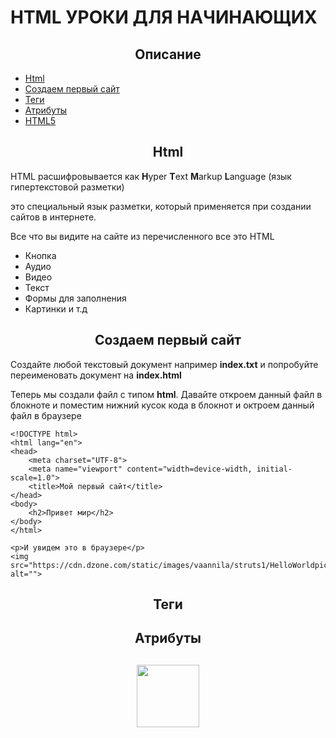 # HTML УРОКИ ДЛЯ НАЧИНАЮЩИХ

<h2 align='center'>Описание</h2>
<ul> 
    <li><a href="">Html</a></li>
    <li><a href="">Создаем первый сайт</a></li>
    <li><a href="">Теги</a></li>
    <li><a href="#der">Атрибуты</a></li>
    <li><a href="#der">HTML5</a></li>
</ul>

<h2 align='center'>Html</h2>
<p>HTML расшифровывается как <b>H</b>yper <b>T</b>ext <b>M</b>arkup <b>L</b>anguage (язык гипертекстовой разметки)</p>
<p>это специальный язык разметки, который применяется при создании сайтов в интернете.</p>
<p>Все что вы видите на сайте из перечисленного все это HTML</p>
<ul>
    <li>Кнопка</li>  
    <li>Аудио</li>
    <li>Видео</li>
    <li>Текст</li>
    <li>Формы для заполнения</li>
    <li>Картинки и т.д</li>
</ul>

<h2 align='center'>Создаем первый сайт</h2>
<div class="der">
    <p>Создайте любой текстовый документ например <b>index.txt</b> и попробуйте переименовать документ на <b>index.html</b></p>
    <p>Теперь мы создали файл с типом <b>html</b>. Давайте откроем данный файл в блокноте и  поместим нижний кусок кода в блокнот и октроем данный файл в браузере</p>

    <!DOCTYPE html>
    <html lang="en">
    <head>
        <meta charset="UTF-8">
        <meta name="viewport" content="width=device-width, initial-scale=1.0">
        <title>Мой первый сайт</title>   
    </head>
    <body>
        <h2>Привет мир</h2>
    </body>
    </html>

    <p>И увидем это в браузере</p>
    <img src="https://cdn.dzone.com/static/images/vaannila/struts1/HelloWorldpic2.gif" alt="">
    
</div>
<h2 align='center'>Теги</h2>
<h2 align='center'>Атрибуты</h2>
<h2 align='center'><img width="100" height="100" src="https://upload.wikimedia.org/wikipedia/commons/thumb/6/61/HTML5_logo_and_wordmark.svg/1200px-HTML5_logo_and_wordmark.svg.png" alt=""></h2>
